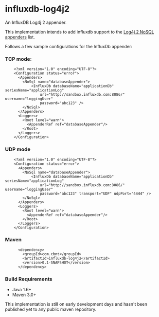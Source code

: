 influxdb-log4j2
=============

An InfluxDB Log4j 2 appender.

This implementation intends to add influxdb support to the [Log4j 2 NoSQL appenders](https://logging.apache.org/log4j/2.x/manual/appenders.html#NoSQLAppender) list.  

Follows a few sample configurations for the InfluxDb appender: 

### TCP mode:
```
    <?xml version="1.0" encoding="UTF-8"?>
    <Configuration status="error">
      <Appenders>
        <NoSql name="databaseAppender">
			<InfluxDb databaseName="applicationDb" seriesName="applicationLog"
				url="http://sandbox.influxdb.com:8086/" username="loggingUser"
				password="abc123" />
        </NoSql>
      </Appenders>
      <Loggers>
        <Root level="warn">
          <AppenderRef ref="databaseAppender"/>
        </Root>
      </Loggers>
    </Configuration>
```

### UDP mode
```
    <?xml version="1.0" encoding="UTF-8"?>
    <Configuration status="error">
      <Appenders>
        <NoSql name="databaseAppender">
			<InfluxDb databaseName="applicationDb" seriesName="applicationLog"
				url="http://sandbox.influxdb.com:8086/" username="loggingUser"
				password="abc123" transport="UDP" udpPort="4444" />
        </NoSql>
      </Appenders>
      <Loggers>
        <Root level="warn">
          <AppenderRef ref="databaseAppender"/>
        </Root>
      </Loggers>
    </Configuration>
```

### Maven
```
      <dependency>
        <groupId>com.cbnt</groupId>
        <artifactId>influxdb-log4j2</artifactId>
        <version>0.1-SNAPSHOT</version>
      </dependency>
```

### Build Requirements

* Java 1.6+
* Maven 3.0+

This implementation is still on early development days and hasn't been published yet to any public maven repository.
